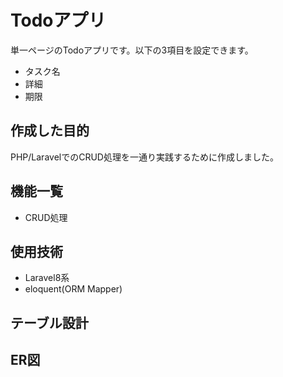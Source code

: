 # Todoアプリ
単一ページのTodoアプリです。以下の3項目を設定できます。
- タスク名
- 詳細
- 期限

<!-- 画像を入れる予定-->

## 作成した目的

PHP/LaravelでのCRUD処理を一通り実践するために作成しました。

## 機能一覧

- CRUD処理

## 使用技術

- Laravel8系
- eloquent(ORM Mapper)

## テーブル設計

<!-- 作成したテーブルの画像を入れる予定-->

## ER図

<!-- 作成したER図の画像を入れる予定-->
